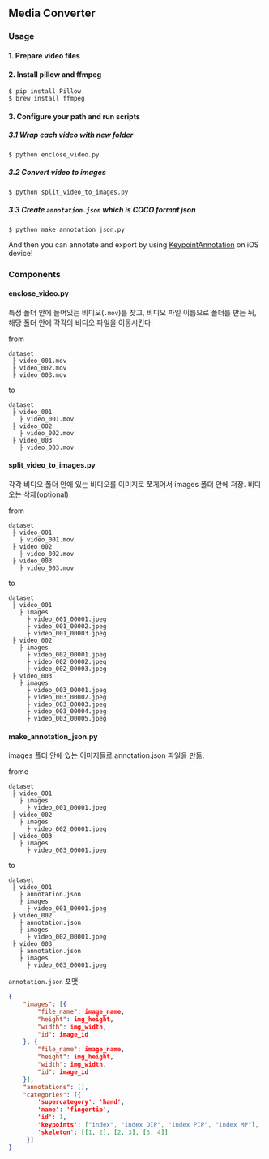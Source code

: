 ## Media Converter

### Usage

#### 1. Prepare video files

#### 2. Install pillow and ffmpeg

```shell
$ pip install Pillow
$ brew install ffmpeg
```

#### 3. Configure your path and run scripts

##### 3.1 Wrap each video with new folder

```shell
$ python enclose_video.py
```

##### 3.2 Convert video to images

```shell
$ python split_video_to_images.py
```

##### 3.3 Create `annotation.json` which is COCO format json

```shell
$ python make_annotation_json.py
```

And then you can annotate and export by using [KeypointAnnotation](https://github.com/motlabs/KeypointAnnotation) on iOS device!

### Components

#### enclose_video.py

특정 폴더 안에 들어있는 비디오(`.mov`)를 찾고, 비디오 파일 이름으로 폴더를 만든 뒤, 해당 폴더 안에 각각의 비디오 파일을 이동시킨다.

from

```
dataset
 ├ video_001.mov
 ├ video_002.mov
 ├ video_003.mov
```

to

```
dataset
 ├ video_001
   ├ video_001.mov
 ├ video_002
   ├ video_002.mov
 ├ video_003
   ├ video_003.mov
```

#### split_video_to_images.py

각각 비디오 폴더 안에 있는 비디오를 이미지로 쪼게어서 images 폴더 안에 저장. 비디오는 삭제(optional)

from

```
dataset
 ├ video_001
   ├ video_001.mov
 ├ video_002
   ├ video_002.mov
 ├ video_003
   ├ video_003.mov
```

to

```
dataset
 ├ video_001
   ├ images
     ├ video_001_00001.jpeg
     ├ video_001_00002.jpeg
     ├ video_001_00003.jpeg
 ├ video_002
   ├ images
     ├ video_002_00001.jpeg
     ├ video_002_00002.jpeg
     ├ video_002_00003.jpeg
 ├ video_003
   ├ images
     ├ video_003_00001.jpeg
     ├ video_003_00002.jpeg
     ├ video_003_00003.jpeg
     ├ video_003_00004.jpeg
     ├ video_003_00005.jpeg
```

#### make_annotation_json.py

images 폴더 안에 있는 이미지들로 annotation.json 파일을 만듦.

frome

```
dataset
 ├ video_001
   ├ images
     ├ video_001_00001.jpeg
 ├ video_002
   ├ images
     ├ video_002_00001.jpeg
 ├ video_003
   ├ images
     ├ video_003_00001.jpeg
```

to

```
dataset
 ├ video_001
   ├ annotation.json
   ├ images
     ├ video_001_00001.jpeg
 ├ video_002
   ├ annotation.json
   ├ images
     ├ video_002_00001.jpeg
 ├ video_003
   ├ annotation.json
   ├ images
     ├ video_003_00001.jpeg
```

`annotation.json` 포맷

```json
{
    "images": [{
    	"file_name": image_name,
		"height": img_height,
		"width": img_width,
		"id": image_id
    }, {
    	"file_name": image_name,
		"height": img_height,
		"width": img_width,
		"id": image_id
    }],
    "annotations": [],
    "categories": [{
    	'supercategory': 'hand',
        'name': 'fingertip',
        'id': 1,
        'keypoints': ["index", "index DIP", "index PIP", "index MP"],
        'skeleton': [[1, 2], [2, 3], [3, 4]]
     }]
}
```

